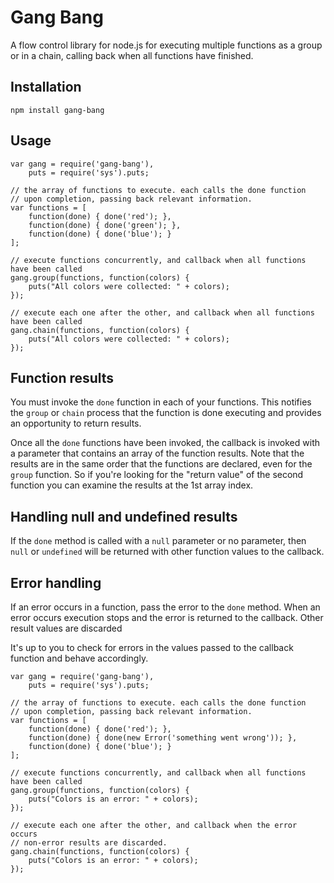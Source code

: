 # Gang Bang

A flow control library for node.js for executing multiple functions as a group or in a chain, calling back when all functions have finished.

## Installation

    npm install gang-bang

## Usage

	var gang = require('gang-bang'),
	    puts = require('sys').puts;
	
	// the array of functions to execute. each calls the done function
	// upon completion, passing back relevant information.
	var functions = [
		function(done) { done('red'); },
		function(done) { done('green'); },
		function(done) { done('blue'); } 
	];
	
	// execute functions concurrently, and callback when all functions have been called
	gang.group(functions, function(colors) {
		puts("All colors were collected: " + colors);
	});
	
	// execute each one after the other, and callback when all functions have been called
	gang.chain(functions, function(colors) {
		puts("All colors were collected: " + colors);
	});

## Function results

You must invoke the `done` function in each of your functions. This notifies the `group` or
`chain` process that the function is done executing and provides an opportunity to return
results. 

Once all the `done` functions have been invoked, the callback is invoked with a parameter
that contains an array of the function results. Note that the results are in the same order
that the functions are declared, even for the `group` function. So if you're looking for the
"return value" of the second function you can examine the results at the 1st array index.
	
## Handling null and undefined results

If the `done` method is called with a `null` parameter or no parameter, then `null` or
`undefined` will be returned with other function values to the callback.
	
## Error handling

If an error occurs in a function, pass the error to the `done` method.  When an error occurs 
execution stops and the error is returned to the callback. Other result values are discarded

It's up to you to check for errors in the values passed to the callback function and behave accordingly.

	var gang = require('gang-bang'),
	    puts = require('sys').puts;

	// the array of functions to execute. each calls the done function
	// upon completion, passing back relevant information.
	var functions = [
		function(done) { done('red'); },
		function(done) { done(new Error('something went wrong')); },
		function(done) { done('blue'); } 
	];

	// execute functions concurrently, and callback when all functions have been called
	gang.group(functions, function(colors) {
		puts("Colors is an error: " + colors);
	});

	// execute each one after the other, and callback when the error occurs
	// non-error results are discarded.
	gang.chain(functions, function(colors) {
		puts("Colors is an error: " + colors);
	});